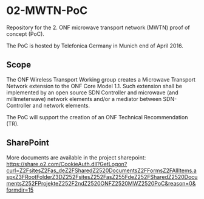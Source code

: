 # 02-MWTN-PoC
Repository for the 2. ONF microwave transport network (MWTN) proof of concept (PoC). 

The PoC is hosted by Telefonica Germany in Munich end of April 2016.

## Scope
The ONF Wireless Transport Working group creates a Microwave Transport Network extension to the ONF Core Model 1.1.
Such extension shall be implemented by an open source SDN Controller and microwave (and millimeterwave) network elements and/or a mediator between SDN-Controller and network elements.

The PoC will support the creation of an ONF Technical Recommendation (TR).

## SharePoint
More documents are available in the project sharepoint: https://share.o2.com/CookieAuth.dll?GetLogon?curl=Z2FsitesZ2Fas_deZ2FSharedZ2520DocumentsZ2FFormsZ2FAllItems.aspxZ3FRootFolderZ3DZ252FsitesZ252FasZ255FdeZ252FSharedZ2520DocumentsZ252FProjekteZ252F2ndZ2520ONFZ2520MWZ2520PoC&reason=0&formdir=15
